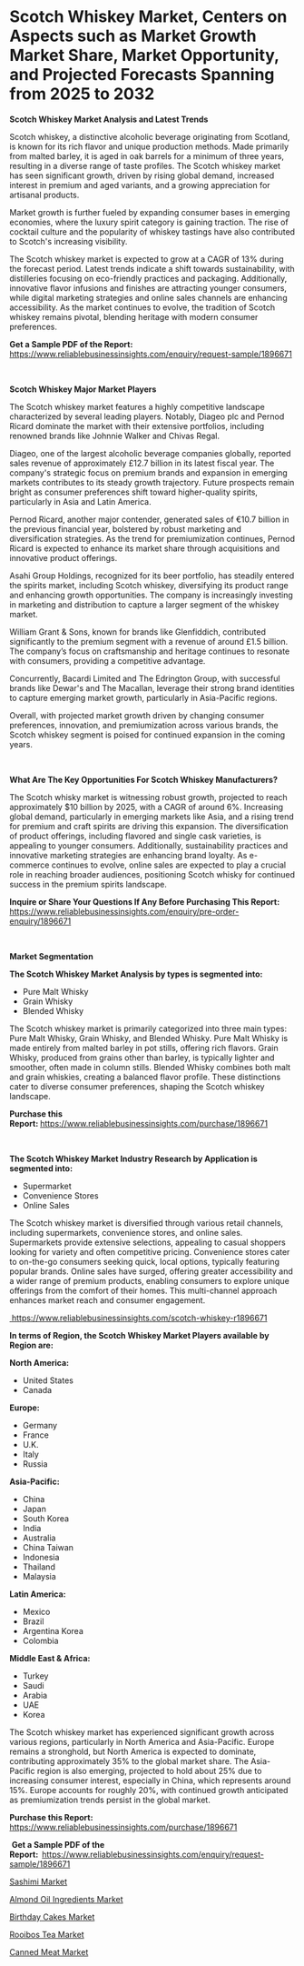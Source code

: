 <p><h1>Scotch Whiskey Market, Centers on Aspects such as Market Growth Market Share, Market Opportunity, and Projected Forecasts Spanning from 2025 to 2032</h1></p><p><strong>Scotch Whiskey Market Analysis and Latest Trends</strong></p>
<p><p>Scotch whiskey, a distinctive alcoholic beverage originating from Scotland, is known for its rich flavor and unique production methods. Made primarily from malted barley, it is aged in oak barrels for a minimum of three years, resulting in a diverse range of taste profiles. The Scotch whiskey market has seen significant growth, driven by rising global demand, increased interest in premium and aged variants, and a growing appreciation for artisanal products. </p><p>Market growth is further fueled by expanding consumer bases in emerging economies, where the luxury spirit category is gaining traction. The rise of cocktail culture and the popularity of whiskey tastings have also contributed to Scotch's increasing visibility. </p><p>The Scotch whiskey market is expected to grow at a CAGR of 13% during the forecast period. Latest trends indicate a shift towards sustainability, with distilleries focusing on eco-friendly practices and packaging. Additionally, innovative flavor infusions and finishes are attracting younger consumers, while digital marketing strategies and online sales channels are enhancing accessibility. As the market continues to evolve, the tradition of Scotch whiskey remains pivotal, blending heritage with modern consumer preferences.</p></p>
<p><strong>Get a Sample PDF of the Report:&nbsp;</strong> <a href="https://www.reliablebusinessinsights.com/enquiry/request-sample/1896671?utm_campaign=950&utm_medium=2&utm_source=Github&utm_content=ia&utm_term=14022025&utm_id=scotch-whiskey">https://www.reliablebusinessinsights.com/enquiry/request-sample/1896671</a></p>
<p>&nbsp;</p>
<p><strong>Scotch Whiskey Major Market Players</strong></p>
<p><p>The Scotch whiskey market features a highly competitive landscape characterized by several leading players. Notably, Diageo plc and Pernod Ricard dominate the market with their extensive portfolios, including renowned brands like Johnnie Walker and Chivas Regal.</p><p>Diageo, one of the largest alcoholic beverage companies globally, reported sales revenue of approximately £12.7 billion in its latest fiscal year. The company's strategic focus on premium brands and expansion in emerging markets contributes to its steady growth trajectory. Future prospects remain bright as consumer preferences shift toward higher-quality spirits, particularly in Asia and Latin America.</p><p>Pernod Ricard, another major contender, generated sales of €10.7 billion in the previous financial year, bolstered by robust marketing and diversification strategies. As the trend for premiumization continues, Pernod Ricard is expected to enhance its market share through acquisitions and innovative product offerings.</p><p>Asahi Group Holdings, recognized for its beer portfolio, has steadily entered the spirits market, including Scotch whiskey, diversifying its product range and enhancing growth opportunities. The company is increasingly investing in marketing and distribution to capture a larger segment of the whiskey market.</p><p>William Grant & Sons, known for brands like Glenfiddich, contributed significantly to the premium segment with a revenue of around £1.5 billion. The company’s focus on craftsmanship and heritage continues to resonate with consumers, providing a competitive advantage.</p><p>Concurrently, Bacardi Limited and The Edrington Group, with successful brands like Dewar's and The Macallan, leverage their strong brand identities to capture emerging market growth, particularly in Asia-Pacific regions.</p><p>Overall, with projected market growth driven by changing consumer preferences, innovation, and premiumization across various brands, the Scotch whiskey segment is poised for continued expansion in the coming years.</p></p>
<p>&nbsp;</p>
<p><strong>What Are The Key Opportunities For Scotch Whiskey Manufacturers?</strong></p>
<p><p>The Scotch whisky market is witnessing robust growth, projected to reach approximately $10 billion by 2025, with a CAGR of around 6%. Increasing global demand, particularly in emerging markets like Asia, and a rising trend for premium and craft spirits are driving this expansion. The diversification of product offerings, including flavored and single cask varieties, is appealing to younger consumers. Additionally, sustainability practices and innovative marketing strategies are enhancing brand loyalty. As e-commerce continues to evolve, online sales are expected to play a crucial role in reaching broader audiences, positioning Scotch whisky for continued success in the premium spirits landscape.</p></p>
<p><strong>Inquire or Share Your Questions If Any Before Purchasing This Report:</strong> <a href="https://www.reliablebusinessinsights.com/enquiry/pre-order-enquiry/1896671?utm_campaign=950&utm_medium=2&utm_source=Github&utm_content=ia&utm_term=14022025&utm_id=scotch-whiskey">https://www.reliablebusinessinsights.com/enquiry/pre-order-enquiry/1896671</a></p>
<p>&nbsp;</p>
<p><strong>Market Segmentation</strong></p>
<p><strong>The Scotch Whiskey Market Analysis by types is segmented into:</strong></p>
<p><ul><li>Pure Malt Whisky</li><li>Grain Whisky</li><li>Blended Whisky</li></ul></p>
<p><p>The Scotch whiskey market is primarily categorized into three main types: Pure Malt Whisky, Grain Whisky, and Blended Whisky. Pure Malt Whisky is made entirely from malted barley in pot stills, offering rich flavors. Grain Whisky, produced from grains other than barley, is typically lighter and smoother, often made in column stills. Blended Whisky combines both malt and grain whiskies, creating a balanced flavor profile. These distinctions cater to diverse consumer preferences, shaping the Scotch whiskey landscape.</p></p>
<p><strong>Purchase this Report:&nbsp;</strong><a href="https://www.reliablebusinessinsights.com/purchase/1896671?utm_campaign=950&utm_medium=2&utm_source=Github&utm_content=ia&utm_term=14022025&utm_id=scotch-whiskey">https://www.reliablebusinessinsights.com/purchase/1896671</a></p>
<p>&nbsp;</p>
<p><strong>The Scotch Whiskey Market Industry Research by Application is segmented into:</strong></p>
<p><ul><li>Supermarket</li><li>Convenience Stores</li><li>Online Sales</li></ul></p>
<p><p>The Scotch whiskey market is diversified through various retail channels, including supermarkets, convenience stores, and online sales. Supermarkets provide extensive selections, appealing to casual shoppers looking for variety and often competitive pricing. Convenience stores cater to on-the-go consumers seeking quick, local options, typically featuring popular brands. Online sales have surged, offering greater accessibility and a wider range of premium products, enabling consumers to explore unique offerings from the comfort of their homes. This multi-channel approach enhances market reach and consumer engagement.</p></p>
<p><a href="https://www.reliablebusinessinsights.com/scotch-whiskey-r1896671?utm_campaign=950&utm_medium=2&utm_source=Github&utm_content=ia&utm_term=14022025&utm_id=scotch-whiskey">&nbsp;https://www.reliablebusinessinsights.com/scotch-whiskey-r1896671</a></p>
<p><strong>In terms of Region, the Scotch Whiskey Market Players available by Region are:</strong></p>
<p>
    <p> <strong> North America: </strong>
        <ul>
            <li>United States</li>
            <li>Canada</li>
        </ul>
        </p> 
    <p> <strong> Europe: </strong>
        <ul>
            <li>Germany</li>
            <li>France</li>
            <li>U.K.</li>
            <li>Italy</li>
            <li>Russia</li>
        </ul>
        </p> 
    <p> <strong> Asia-Pacific: </strong>
        <ul>
            <li>China</li>
            <li>Japan</li>
            <li>South Korea</li>
            <li>India</li>
            <li>Australia</li>
            <li>China Taiwan</li>
            <li>Indonesia</li>
            <li>Thailand</li>
            <li>Malaysia</li>
        </ul>
        </p> 
    <p> <strong> Latin America: </strong>
        <ul>
            <li>Mexico</li>
            <li>Brazil</li>
            <li>Argentina Korea</li>
            <li>Colombia</li>
        </ul>
        </p> 
    <p> <strong> Middle East & Africa: </strong>
        <ul>
            <li>Turkey</li>
            <li>Saudi</li>
            <li>Arabia</li>
            <li>UAE</li>
            <li>Korea</li>
        </ul>
    </p>
    </p>
<p><p>The Scotch whiskey market has experienced significant growth across various regions, particularly in North America and Asia-Pacific. Europe remains a stronghold, but North America is expected to dominate, contributing approximately 35% to the global market share. The Asia-Pacific region is also emerging, projected to hold about 25% due to increasing consumer interest, especially in China, which represents around 15%. Europe accounts for roughly 20%, with continued growth anticipated as premiumization trends persist in the global market.</p></p>
<p><strong>Purchase this Report: </strong><a href="https://www.reliablebusinessinsights.com/purchase/1896671?utm_campaign=950&utm_medium=2&utm_source=Github&utm_content=ia&utm_term=14022025&utm_id=scotch-whiskey">https://www.reliablebusinessinsights.com/purchase/1896671</a></p>
<p>&nbsp;<strong>Get a Sample PDF of the Report:&nbsp;&nbsp;</strong><a href="https://www.reliablebusinessinsights.com/enquiry/request-sample/1896671?utm_campaign=950&utm_medium=2&utm_source=Github&utm_content=ia&utm_term=14022025&utm_id=scotch-whiskey">https://www.reliablebusinessinsights.com/enquiry/request-sample/1896671</a></p>
<p><strong></strong></p>
<p><p><a href="https://github.com/rosalinebhakta48/Market-Research-Report-List-1/blob/main/sashimi-market.md?utm_campaign=950&utm_medium=2&utm_source=Github&utm_content=ia&utm_term=14022025&utm_id=scotch-whiskey">Sashimi Market</a></p><p><a href="https://github.com/hedbomkrahe/Market-Research-Report-List-1/blob/main/almond-oil-ingredients-market.md?utm_campaign=950&utm_medium=2&utm_source=Github&utm_content=ia&utm_term=14022025&utm_id=scotch-whiskey">Almond Oil Ingredients Market</a></p><p><a href="https://github.com/lateshab69/Market-Research-Report-List-1/blob/main/birthday-cakes-market.md?utm_campaign=950&utm_medium=2&utm_source=Github&utm_content=ia&utm_term=14022025&utm_id=scotch-whiskey">Birthday Cakes Market</a></p><p><a href="https://github.com/chongseney974/Market-Research-Report-List-1/blob/main/rooibos-tea-market.md?utm_campaign=950&utm_medium=2&utm_source=Github&utm_content=ia&utm_term=14022025&utm_id=scotch-whiskey">Rooibos Tea Market</a></p><p><a href="https://github.com/nathaliehurles7142/Market-Research-Report-List-1/blob/main/canned-meat-market.md?utm_campaign=950&utm_medium=2&utm_source=Github&utm_content=ia&utm_term=14022025&utm_id=scotch-whiskey">Canned Meat Market</a></p></p>